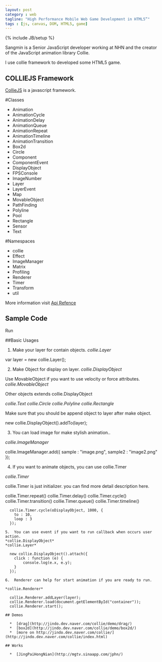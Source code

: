 ```yaml
---
layout: post
category : web
tagline: "High Performance Mobile Web Game Development in HTML5”"
tags : [js, canvas, DOM, HTML5, game]
---
```

{% include JB/setup %}

Sangmin is a Senior JavaScript developer working at NHN and the creator of the JavaScript animation library Collie.

I use collie framework to developed some HTML5 game.

## COLLIEJS Framework

[CollieJS](http://jindo.dev.naver.com/collie/index.html) is a javascript framework.

#Classes

*  Animation
*  AnimationCycle
*  AnimationDelay
*  AnimationQueue
*  AnimationRepeat
*  AnimationTimeline
*  AnimationTransition
*  Box2d
*  Circle
*  Component
*  ComponentEvent
*  DisplayObject
*  FPSConsole
*  ImageNumber
*  Layer
*  LayerEvent
*  Map
*  MovableObject
*  PathFinding
*  Polyline
*  Pool
*  Rectangle
*  Sensor
*  Text

#Namespaces

*  collie
*  Effect
*  ImageManager
*  Matrix
*  Profiling
*  Renderer
*  Timer
*  Transform
*  util

More information visit [Api Refence](http://jindo.dev.naver.com/collie/doc/index.html?l=en)

## Sample Code

  <div id="container"></div>

  <!-- Load a script -->
  <script type="text/javascript" src="http://jindo.dev.naver.com/collie/deploy/collie.min.js"></script>
  <script type="text/javascript">
  // Load the logo.png image
  collie.ImageManager.add({
      "logo" : "http://jindo.dev.naver.com/collie/img/small/logo.png"
  });

  // Create a layer
  var layer = new collie.Layer({
      width : 300,
      height : 300
  });

  // Create an object that will be displayed on the screen
  var item = new collie.DisplayObject({
      x : "center",
      y : "center",
      velocityRotate : 180,
      backgroundImage : "logo" // The background image is re-sized to the pre-loaded logo.png size
  }).addTo(layer); // Add to a layer

  // Add a layer to renderer
  collie.Renderer.addLayer(layer);

  // Retrieve renderer from the container ID element
  collie.Renderer.load(document.getElementById("container"));

  // Start rendering
  collie.Renderer.start();
  </script>

Run

<div id="container"></div>

<!-- Load a script -->
<script type="text/javascript" src="http://jindo.dev.naver.com/collie/deploy/collie.min.js"></script>
<script type="text/javascript">
// Load the logo.png image
collie.ImageManager.add({
    "logo" : "http://jindo.dev.naver.com/collie/img/small/logo.png"
});

// Create a layer
var layer = new collie.Layer({
    width : 300,
    height : 300
});

// Create an object that will be displayed on the screen
var item = new collie.DisplayObject({
    x : "center",
    y : "center",
    velocityRotate : 180,
    backgroundImage : "logo" // The background image is re-sized to the pre-loaded logo.png size
}).addTo(layer); // Add to a layer

// Add a layer to renderer
collie.Renderer.addLayer(layer);

// Retrieve renderer from the container ID element
collie.Renderer.load(document.getElementById("container"));

// Start rendering
collie.Renderer.start();
</script>

##Basic Usages

1.  Make your layer for contain objects.
*collie.Layer*

  var layer = new collie.Layer();

2.  Make Object for display on layer.
*collie.DisplayObject*

Use MovableObject if you want to use velocity or force attributes.
*collie.MovableObject*

Other objects extends collie.DisplayObject

*collie.Text*
*collie.Circle*
*collie.Polyline*
*collie.Rectangle*

Make sure that you should be append object to layer after make object.

  new collie.DisplayObject().addTo(layer);

3.  You can load image for make stylish animation..

*collie.ImageManager*

  collie.ImageManager.add({
  	sample : "image.png",
  	sample2 : "image2.png"
  });

4.  If you want to animate objects, you can use collie.Timer

*collie.Timer*

collie.Timer is just initializer. you can find more detail description here.

collie.Timer.repeat()
collie.Timer.delay()
collie.Timer.cycle()
collie.Timer.transition()
collie.Timer.queue()
collie.Timer.timeline()

<pre><code>  collie.Timer.cycle(oDisplayObject, 1000, {
  	to : 10,
  	loop : 3
  });

5.  You can use event if you want to run callback when occurs user action.
*collie.DisplayObject*
*collie.Layer*

  new collie.DisplayObject().attach({
  	click : function (e) {
  		console.log(e.x, e.y);
  	}
  });

6.  Renderer can help for start animation if you are ready to run.

*collie.Renderer*

  collie.Renderer.addLayer(layer);
  collie.Renderer.load(document.getElementById("container"));
  collie.Renderer.start();

## Demos

  *  [drag](http://jindo.dev.naver.com/collie/demo/drag/)
  *  [box2d](http://jindo.dev.naver.com/collie/demo/box2d/)
  *  [more on http://jindo.dev.naver.com/collie/](http://jindo.dev.naver.com/collie/index.html)

## Works

  *  [JingPaiHongNian](http://mgtv.sinaapp.com/jphn/)
